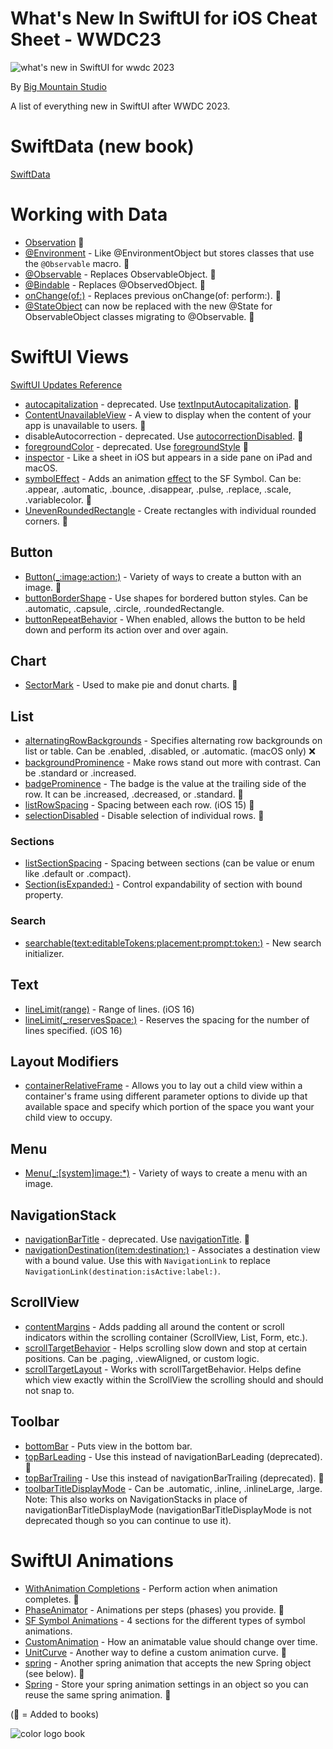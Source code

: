 # What's New In SwiftUI for iOS Cheat Sheet - WWDC23
![what's new in SwiftUI for wwdc 2023](https://github.com/bigmountainstudio/What-is-new-in-SwiftUI-WWDC23/assets/24855856/5fad9a39-a33e-40a2-9e4f-3ed4867424d6)

By [Big Mountain Studio](https://www.bigmountainstudio.com/)

A list of everything new in SwiftUI after WWDC 2023.
# SwiftData (new book)
[SwiftData](https://developer.apple.com/documentation/SwiftData)

# Working with Data
* [Observation](https://developer.apple.com/documentation/Observation) 📕
* [@Environment](https://developer.apple.com/documentation/swiftui/environment/init(_:)-7pint) - Like @EnvironmentObject but stores classes that use the `@Observable` macro. 📕
* [@Observable](https://developer.apple.com/documentation/observation/observable()) - Replaces ObservableObject. 📕
* [@Bindable](https://developer.apple.com/documentation/swiftui/bindable) - Replaces @ObservedObject. 📕
* [onChange(of:)](https://developer.apple.com/documentation/SwiftUI/View/onChange(of:initial:_:)-4psgg) - Replaces previous onChange(of: perform:). 📕
* [@StateObject](https://developer.apple.com/documentation/swiftui/stateobject) can now be replaced with the new @State for ObservableObject classes migrating to @Observable. 📕

# SwiftUI Views
[SwiftUI Updates Reference](https://developer.apple.com/documentation/Updates/SwiftUI)
* [autocapitalization](https://developer.apple.com/documentation/swiftui/view/autocapitalization(_:)) - deprecated. Use [textInputAutocapitalization](https://developer.apple.com/documentation/swiftui/view/textinputautocapitalization(_:)). 📕
* [ContentUnavailableView](https://developer.apple.com/documentation/SwiftUI/ContentUnavailableView) - A view to display when the content of your app is unavailable to users. 📕
* disableAutocorrection - deprecated. Use [autocorrectionDisabled](https://developer.apple.com/documentation/swiftui/view/autocorrectiondisabled(_:)). 📕
* [foregroundColor](https://developer.apple.com/documentation/swiftui/view/foregroundcolor(_:)) - deprecated. Use [foregroundStyle](https://developer.apple.com/documentation/swiftui/view/foregroundstyle(_:)) 📕
* [inspector](https://developer.apple.com/documentation/swiftui/view/inspector(ispresented:content:)) - Like a sheet in iOS but appears in a side pane on iPad and macOS.
* [symbolEffect](https://developer.apple.com/documentation/swiftui/view/symboleffect(_:options:value:)) - Adds an animation [effect](https://developer.apple.com/documentation/symbols/symboleffect) to the SF Symbol. Can be: .appear, .automatic, .bounce, .disappear, .pulse, .replace, .scale, .variablecolor. 📕
* [UnevenRoundedRectangle](https://developer.apple.com/documentation/swiftui/unevenroundedrectangle) - Create rectangles with individual rounded corners. 📕

## Button
* [Button(_:image:action:)](https://developer.apple.com/documentation/swiftui/button/init(_:image:action:)-6dqq9?changes=_7) - Variety of ways to create a button with an image. 📕
* [buttonBorderShape](https://developer.apple.com/documentation/swiftui/buttonbordershape) - Use shapes for bordered button styles. Can be .automatic, .capsule, .circle, .roundedRectangle.
* [buttonRepeatBehavior](https://developer.apple.com/documentation/swiftui/view/buttonrepeatbehavior(_:)) - When enabled, allows the button to be held down and perform its action over and over again.
## Chart
* [SectorMark](https://developer.apple.com/documentation/charts/sectormark) - Used to make pie and donut charts. 📕
## List
* [alternatingRowBackgrounds](https://developer.apple.com/documentation/swiftui/view/alternatingrowbackgrounds(_:)) - Specifies alternating row backgrounds on list or table. Can be .enabled, .disabled, or .automatic. (macOS only) ❌
* [backgroundProminence](https://developer.apple.com/documentation/swiftui/backgroundprominence) - Make rows stand out more with contrast. Can be .standard or .increased.
* [badgeProminence](https://developer.apple.com/documentation/swiftui/badgeprominence) - The badge is the value at the trailing side of the row. It can be .increased, .decreased, or .standard. 📕
* [listRowSpacing](https://developer.apple.com/documentation/SwiftUI/View/listRowSpacing(_:)) - Spacing between each row. (iOS 15) 📕
* [selectionDisabled](https://developer.apple.com/documentation/SwiftUI/View/selectionDisabled(_:)) - Disable selection of individual rows. 📕
### Sections
* [listSectionSpacing](https://developer.apple.com/documentation/swiftui/view/listsectionspacing(_:)-a2sn) - Spacing between sections (can be value or enum like .default or .compact).
* [Section(isExpanded:)](https://developer.apple.com/documentation/swiftui/section/init(isexpanded:content:header:)-561d7) - Control expandability of section with bound property.
### Search
* [searchable(text:editableTokens:placement:prompt:token:)](https://developer.apple.com/documentation/swiftui/view/searchable(text:editabletokens:placement:prompt:token:)-41gcr) - New search initializer.

## Text
* [lineLimit(range)](https://developer.apple.com/documentation/swiftui/view/linelimit(_:)-4hzfa) - Range of lines. (iOS 16)
* [lineLimit(_:reservesSpace:)](https://developer.apple.com/documentation/swiftui/view/linelimit(_:reservesspace:)) - Reserves the spacing for the number of lines specified. (iOS 16)
  
## Layout Modifiers
* [containerRelativeFrame](https://developer.apple.com/documentation/swiftui/view/containerrelativeframe(_:count:span:spacing:alignment:)) - Allows you to lay out a child view within a container's frame using different parameter options to divide up that available space and specify which portion of the space you want your child view to occupy.

## Menu 
* [Menu(_:[system]image:*)]() - Variety of ways to create a menu with an image.

## NavigationStack
* [navigationBarTitle](https://developer.apple.com/documentation/swiftui/view/navigationbartitle(_:)-6p1k7) - deprecated. Use [navigationTitle](https://developer.apple.com/documentation/swiftui/view/navigationtitle(_:)-5di1u). 📕
* [navigationDestination(item:destination:)](https://developer.apple.com/documentation/SwiftUI/View/navigationDestination(item:destination:)) - Associates a destination view with a bound value. Use this with `NavigationLink` to replace `NavigationLink(destination:isActive:label:)`.

## ScrollView
* [contentMargins](https://developer.apple.com/documentation/swiftui/view/contentmargins(_:for:)) - Adds padding all around the content or scroll indicators within the scrolling container (ScrollView, List, Form, etc.).
* [scrollTargetBehavior](https://developer.apple.com/documentation/swiftui/scrolltargetbehavior) - Helps scrolling slow down and stop at certain positions. Can be .paging, .viewAligned, or custom logic.
* [scrollTargetLayout](https://developer.apple.com/documentation/swiftui/view/scrolltargetlayout(isenabled:)) - Works with scrollTargetBehavior. Helps define which view exactly within the ScrollView the scrolling should and should not snap to.

## Toolbar
* [bottomBar](https://developer.apple.com/documentation/swiftui/toolbaritemplacement/bottombar?changes=latest_minor) - Puts view in the bottom bar.
* [topBarLeading](https://developer.apple.com/documentation/swiftui/toolbaritemplacement/topbarleading?changes=latest_minor) - Use this instead of navigationBarLeading (deprecated). 📕
* [topBarTrailing](https://developer.apple.com/documentation/swiftui/toolbaritemplacement/topbartrailing?changes=latest_minor) - Use this instead of navigationBarTrailing (deprecated). 📕
* [toolbarTitleDisplayMode](https://developer.apple.com/documentation/swiftui/view/toolbartitledisplaymode(_:)?changes=latest_minor) - Can be .automatic, .inline, .inlineLarge, .large. Note: This also works on NavigationStacks in place of navigationBarTitleDisplayMode (navigationBarTitleDisplayMode is not deprecated though so you can continue to use it).

# SwiftUI Animations
* [WithAnimation Completions](https://developer.apple.com/documentation/SwiftUI/withAnimation(_:completionCriteria:_:completion:)) - Perform action when animation completes. 📕
* [PhaseAnimator](https://developer.apple.com/documentation/swiftui/view/phaseanimator(_:content:animation:)) - Animations per steps (phases) you provide. 📕
* [SF Symbol Animations](https://developer.apple.com/documentation/symbols) - 4 sections for the different types of symbol animations.
* [CustomAnimation](https://developer.apple.com/documentation/SwiftUI/CustomAnimation) - How an animatable value should change over time.
* [UnitCurve](https://developer.apple.com/documentation/SwiftUI/UnitCurve) - Another way to define a custom animation curve. 📕
* [spring](https://developer.apple.com/documentation/swiftui/animation/spring(_:blendduration:)) - Another spring animation that accepts the new Spring object (see below). 📕
* [Spring](https://developer.apple.com/documentation/SwiftUI/Spring) - Store your spring animation settings in an object so you can reuse the same spring animation. 📕

(📕 = Added to books)

![color logo book](https://github.com/bigmountainstudio/What-is-new-in-SwiftUI-WWDC23/assets/24855856/4509ce75-14ee-43e7-a62d-c46d7200ddda)
